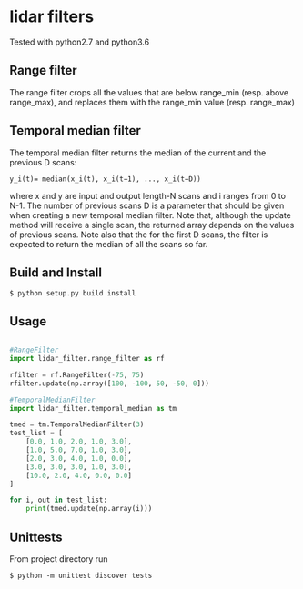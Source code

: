 # lidar filters

Tested with python2.7 and python3.6

## Range filter
The range filter crops all the values that are below range_min (resp. above range_max), 
and replaces them with the range_min value (resp. range_max)

## Temporal median filter
The temporal median filter returns the median of the current and the previous D scans:

`y_i(t)= median(x_i(t), x_i(t−1), ..., x_i(t−D))`

where x and y are input and output length-N scans and i ranges from 0 to N-1. The number 
of previous scans D is a parameter that should be given when creating a new temporal 
median filter. Note that, although the update method will receive a single scan, the 
returned array depends on the values of previous scans. Note also that the for the 
first D scans, the filter is expected to return the median of all the scans so far.

## Build and Install

``` $ python setup.py build install ```

## Usage

```python

#RangeFilter
import lidar_filter.range_filter as rf

rfilter = rf.RangeFilter(-75, 75)
rfilter.update(np.array([100, -100, 50, -50, 0]))

#TemporalMedianFilter
import lidar_filter.temporal_median as tm

tmed = tm.TemporalMedianFilter(3)
test_list = [
    [0.0, 1.0, 2.0, 1.0, 3.0],
    [1.0, 5.0, 7.0, 1.0, 3.0],
    [2.0, 3.0, 4.0, 1.0, 0.0], 
    [3.0, 3.0, 3.0, 1.0, 3.0],
    [10.0, 2.0, 4.0, 0.0, 0.0]
]

for i, out in test_list:
    print(tmed.update(np.array(i)))

```

## Unittests

From project directory run

```$ python -m unittest discover tests```
